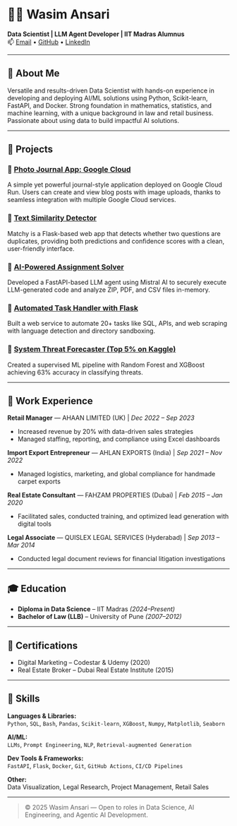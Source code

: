 # 👨‍💼 Wasim Ansari

**Data Scientist | LLM Agent Developer | IIT Madras Alumnus**  
📫 [Email](mailto:wsmaisys@gmail.com) • [GitHub](https://github.com/wsmaisys) • [LinkedIn](www.linkedin.com/in/wsmaisys)

---

## 🧠 About Me

Versatile and results-driven Data Scientist with hands-on experience in developing and deploying AI/ML solutions using Python, Scikit-learn, FastAPI, and Docker. Strong foundation in mathematics, statistics, and machine learning, with a unique background in law and retail business. Passionate about using data to build impactful AI solutions.

---

## 🚀 Projects

### 🔹 [Photo Journal App: Google Cloud](https://blog-app-699175796072.asia-south2.run.app/)
A simple yet powerful journal-style application deployed on Google Cloud Run. Users can create and view blog posts with image uploads, thanks to seamless integration with multiple Google Cloud services.

### 🔹 [Text Similarity Detector](https://hub.docker.com/r/wasimansariiitm/text-similarity-detector)
Matchy is a Flask-based web app that detects whether two questions are duplicates, providing both predictions and confidence scores with a clean, user-friendly interface.

### 🔹 [AI-Powered Assignment Solver](https://project-2-vercel-app-llm-agent-1.onrender.com)
Developed a FastAPI-based LLM agent using Mistral AI to securely execute LLM-generated code and analyze ZIP, PDF, and CSV files in-memory.

### 🔹 [Automated Task Handler with Flask](https://hub.docker.com/r/wasimansariiitm/my-ai-agent)
Built a web service to automate 20+ tasks like SQL, APIs, and web scraping with language detection and directory sandboxing.

### 🔹 [System Threat Forecaster (Top 5% on Kaggle)](https://www.kaggle.com/wasimansari786)
Created a supervised ML pipeline with Random Forest and XGBoost achieving 63% accuracy in classifying threats.

---

## 💼 Work Experience

**Retail Manager** — AHAAN LIMITED (UK) | *Dec 2022 – Sep 2023*  
- Increased revenue by 20% with data-driven sales strategies  
- Managed staffing, reporting, and compliance using Excel dashboards  

**Import Export Entrepreneur** — AHLAN EXPORTS (India) | *Sep 2021 – Nov 2022*  
- Managed logistics, marketing, and global compliance for handmade carpet exports  

**Real Estate Consultant** — FAHZAM PROPERTIES (Dubai) | *Feb 2015 – Jan 2020*  
- Facilitated sales, conducted training, and optimized lead generation with digital tools  

**Legal Associate** — QUISLEX LEGAL SERVICES (Hyderabad) | *Sep 2013 – Mar 2014*  
- Conducted legal document reviews for financial litigation investigations  

---

## 🎓 Education

- **Diploma in Data Science** – IIT Madras *(2024–Present)*  
- **Bachelor of Law (LLB)** – University of Pune *(2007–2012)*

---

## 📜 Certifications

- Digital Marketing – Codestar & Udemy (2020)  
- Real Estate Broker – Dubai Real Estate Institute (2015)

---

## 🧰 Skills

**Languages & Libraries:**  
`Python`, `SQL`, `Bash`, `Pandas`, `Scikit-learn`, `XGBoost`, `Numpy`, `Matplotlib`, `Seaborn`

**AI/ML:**  
`LLMs`, `Prompt Engineering`, `NLP`, `Retrieval-augmented Generation`

**Dev Tools & Frameworks:**  
`FastAPI`, `Flask`, `Docker`, `Git`, `GitHub Actions`, `CI/CD Pipelines`

**Other:**  
Data Visualization, Legal Research, Project Management, Retail Sales

---

> © 2025 Wasim Ansari — Open to roles in Data Science, AI Engineering, and Agentic AI Development.
